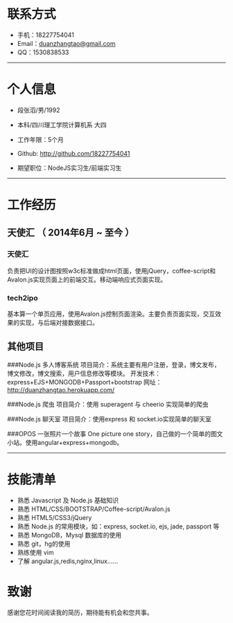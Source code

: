 
# 联系方式

- 手机：18227754041
- Email：duanzhangtao@gmail.com
- QQ：1530838533

---

# 个人信息

 - 段张滔/男/1992 
 - 本科/四川理工学院计算机系 大四
 - 工作年限：5个月
 - Github: http://github.com/18227754041

 - 期望职位：NodeJS实习生/前端实习生

---

# 工作经历

## 天使汇 （ 2014年6月 ~ 至今 ）

### 天使汇
负责把UI的设计图按照w3c标准做成html页面，使用jQuery，coffee-script和Avalon.js实现页面上的前端交互。移动端响应式页面实现。

### tech2ipo
基本算一个单页应用，使用Avalon.js控制页面渲染。主要负责页面实现，交互效果的实现，与后端对接数据接口。

## 其他项目

###Node.js 多人博客系统
项目简介：系统主要有用户注册，登录，博文发布，博文修改，博文搜索，用户信息修改等模块。
开发技术：express+EJS+MONGODB+Passport+bootstrap
网址：http://duanzhangtao.herokuapp.com/

###Node.js 爬虫
项目简介：使用 superagent 与 cheerio 实现简单的爬虫

###Node.js 聊天室
项目简介：使用express 和 socket.io实现简单的聊天室

###OPOS
一张照片一个故事 One picture one story，自己做的一个简单的图文小站。使用angular+express+mongodb。

---

# 技能清单
 - 熟悉 Javascript 及 Node.js 基础知识
 - 熟悉 HTML/CSS/BOOTSTRAP/Coffee-script/Avalon.js
 - 熟悉 HTML5/CSS3/jQuery
 - 熟悉 Node.js 的常用模块，如：express, socket.io, ejs, jade, passport 等
 - 熟悉 MongoDB，Mysql 数据库的使用
 - 熟悉 git，hg的使用
 - 熟练使用 vim
 - 了解 angular.js,redis,nginx,linux......

# 致谢
感谢您花时间阅读我的简历，期待能有机会和您共事。
